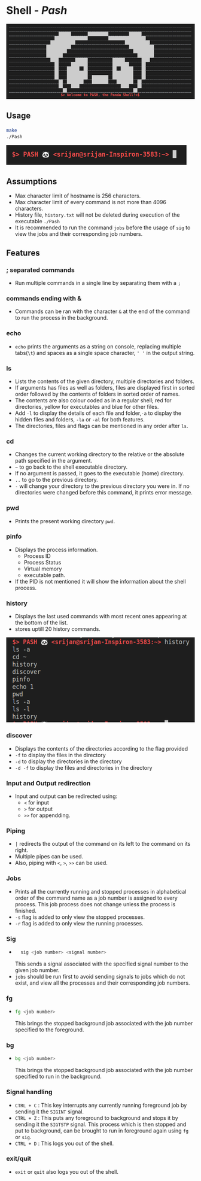# Shell - *Pash*

![Pash home](images/1.png)

## Usage

```bash
make
./Pash
```

![Command line](images/2.png)

## Assumptions

* Max character limit of hostname is 256 characters.
* Max character limit of every command is not more than 4096 characters.
* History file, `history.txt` will not be deleted during execution of the executable `./Pash` 
* It is recommended to run the command `jobs` before the usage of `sig` to view the jobs and their corresponding job numbers.  

## Features

### ; separated commands

- Run multiple commands in a single line by separating them with a `;`  

### commands ending with &  

- Commands can be ran with the character `&` at the end of the command to run the process in the background.  

### echo

- `echo` prints the arguments as a string on console, replacing multiple tabs(`\t`) and spaces as a single space character, `' '` in the output string.   

### ls

- Lists the contents of the given directory, multiple directories and folders.  
- If arguments has files as well as folders, files are displayed first in sorted order followed by the contents of folders in sorted order of names.  
- The contents are also colour coded as in a regular shell; red for directories, yellow for executables and blue for other files.
- Add `-l` to display the details of each file and folder,`-a` to display the hidden files and folders, `-la` or `-al` for both features.   
- The directories, files and flags can be mentioned in any order after `ls`.  

### cd

- Changes the current working directory to the relative or the absolute path specified in the argument.  
- `~` to go back to the shell executable directory.  
- If no argument is passed, it goes to the executable (home) directory.  
- `..` to go to the previous directory.   
- `-` will change your directory to the previous directory you were in. If no directories were changed before this command, it prints error message.   

### pwd

- Prints the present working directory `pwd`.

### pinfo

- Displays the process information.
    - Process ID
    - Process Status
    - Virtual memory
    - executable path.
- If the PID is not mentioned it will show the information about the shell process.

### history

- Displays the last used commands with most recent ones appearing at the bottom of the list.
- stores uptill 20 history commands.

![history](images/4.png)

### discover

- Displays the contents of the directories according to the flag provided
- `-f` to display the files in the directory
- `-d` to display the directories in the directory
- `-d -f` to display the files and directories in the directory

### Input and Output redirection

- Input and output can be redirected using:  
  -  `<` for input 
  -  `>` for output
  -  `>>` for appendding.

### Piping

- `|` redirects the output of the command on its left to the command on its right.   
- Multiple pipes can be used.  
- Also, piping with `<`, `>`, `>>` can be used.  

### Jobs

- Prints all the currently running and stopped processes in alphabetical order of the command name as a job number is assigned to every process. This job process does not change unless the process is finished.  
- `-s` flag is added to only view the stopped processes.   
- `-r` flag is added to only view the running processes.  

### Sig 

- ```bash
    sig <job number> <signal number>
    ```
    This sends a signal associated with the specified signal number to the given job number. 
- `jobs` should be run first to avoid sending signals to jobs which do not exist, and view all the processes and their corresponding job numbers.  

### fg

- ```bash
  fg <job number>
  ```
  This brings the stopped background job associated with the job number specified to the foreground. 

### bg

- ```bash
  bg <job number>
  ```
  This brings the stopped background job associated with the job number specified to run in the background.  

### Signal handling

- `CTRL + C` : This key interrupts any currently running foreground job by sending it the `SIGINT` signal.
- `CTRL + Z` : This puts any foreground to background and stops it by sending it the `SIGTSTP` signal. This process which is then stopped and put to background, can be brought to run in foreground again using `fg` or `sig`.  
- `CTRL + D` : This logs you out of the shell.  

### exit/quit

- `exit` or `quit` also logs you out of the shell.  

